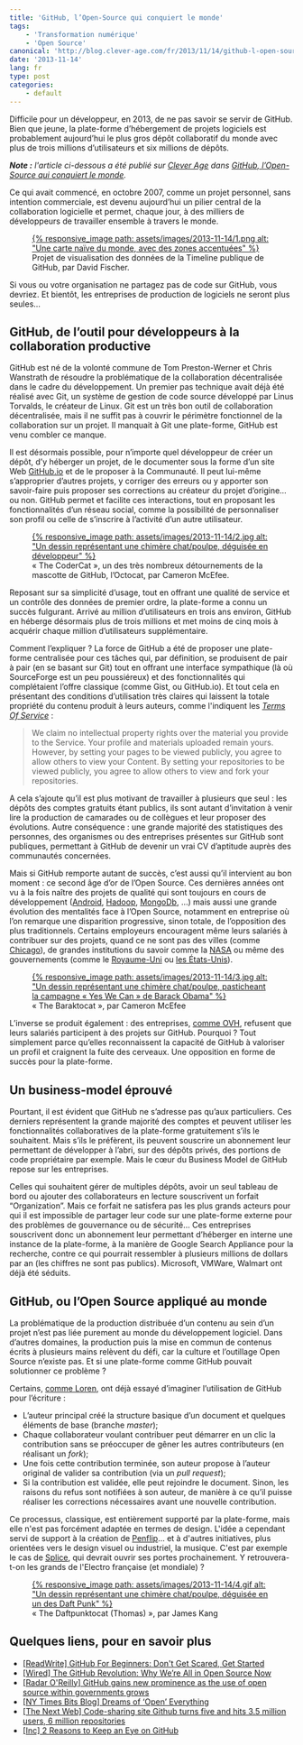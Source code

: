 ```yaml
---
title: 'GitHub, l’Open-Source qui conquiert le monde'
tags:
    - 'Transformation numérique'
    - 'Open Source'
canonical: 'http://blog.clever-age.com/fr/2013/11/14/github-l-open-source-qui-conquiert-le-monde/'
date: '2013-11-14'
lang: fr
type: post
categories:
    - default
---
```


Difficile pour un développeur, en 2013, de ne pas savoir se servir de GitHub. Bien que jeune, la plate-forme d’hébergement de projets logiciels est probablement aujourd’hui le plus gros dépôt collaboratif du monde avec plus de trois millions d’utilisateurs et six millions de dépôts.

<!-- more -->

<em class="canonical">**Note&nbsp;:** l'article ci-dessous a été publié sur [Clever Age](http://www.clever-age.com/fr/) dans [GitHub, l’Open-Source qui conquiert le monde](http://blog.clever-age.com/fr/2013/11/14/github-l-open-source-qui-conquiert-le-monde/).</em>

Ce qui avait commencé, en octobre 2007, comme un projet personnel, sans intention commerciale, est devenu aujourd’hui un pilier central de la collaboration logicielle et permet, chaque jour, à des milliers de développeurs de travailler ensemble à travers le monde.

<figure>
  <a href="//davidfischer.github.io/gdc2/#languages/All">
    {% responsive_image path: assets/images/2013-11-14/1.png alt: "Une carte naïve du monde, avec des zones accentuées" %}
  </a>
  <figcaption>Projet de visualisation des données de la Timeline publique de GitHub, par David Fischer.</figcaption>
</figure>

Si vous ou votre organisation ne partagez pas de code sur GitHub, vous devriez. Et bientôt, les entreprises de production de logiciels ne seront plus seules…

## GitHub, de l’outil pour développeurs à la collaboration productive

GitHub est né de la volonté commune de Tom Preston-Werner et Chris Wanstrath de résoudre la problématique de la collaboration décentralisée dans le cadre du développement. Un premier pas technique avait déjà été réalisé avec Git, un système de gestion de code source développé par Linus Torvalds, le créateur de Linux. Git est un très bon outil de collaboration décentralisée, mais il ne suffit pas à couvrir le périmètre fonctionnel de la collaboration sur un projet. Il manquait à Git une plate-forme, GitHub est venu combler ce manque.

Il est désormais possible, pour n’importe quel développeur de créer un dépôt, d’y héberger un projet, de le documenter sous la forme d’un site Web [GitHub.io](https://pages.github.com/ "GitHub.io, plate-forme d&#039;hébergement associée aux projets GitHub") et de le proposer à la Communauté. Il peut lui-même s’approprier d’autres projets, y corriger des erreurs ou y apporter son savoir-faire puis proposer ses corrections au créateur du projet d’origine… ou non. GitHub permet et facilite ces interactions, tout en proposant les fonctionnalités d’un réseau social, comme la possibilité de personnaliser son profil ou celle de s’inscrire à l’activité d’un autre utilisateur.

<figure>
  <a href="https://octodex.github.com/codercat/">
    {% responsive_image path: assets/images/2013-11-14/2.jpg alt: "Un dessin représentant une chimère chat/poulpe, déguisée en développeur" %}
  </a>
  <figcaption>&laquo;&nbsp;The CoderCat&nbsp;&raquo;, un des très nombreux détournements de la mascotte de GitHub, l’Octocat, par Cameron McEfee.</figcaption>
</figure>

Reposant sur sa simplicité d’usage, tout en offrant une qualité de service et un contrôle des données de premier ordre, la plate-forme a connu un succès fulgurant. Arrivé au million d’utilisateurs en trois ans environ, GitHub en héberge désormais plus de trois millions et met moins de cinq mois à acquérir chaque million d’utilisateurs supplémentaire.

Comment l’expliquer&nbsp;? La force de GitHub a été de proposer une plate-forme centralisée pour ces tâches qui, par définition, se produisent de pair à pair (en se basant sur Git) tout en offrant une interface sympathique (là où SourceForge est un peu poussiéreux) et des fonctionnalités qui complétaient l’offre classique (comme Gist, ou GitHub.io). Et tout cela en présentant des conditions d’utilisation très claires qui laissent la totale propriété du contenu produit à leurs auteurs, comme l'indiquent les [_Terms Of Service_](https://help.github.com/articles/github-terms-of-service/ "GitHub Terms of Service")&nbsp;:

> We claim no intellectual property rights over the material you provide to the Service. Your profile and materials uploaded remain yours. However, by setting your pages to be viewed publicly, you agree to allow others to view your Content. By setting your repositories to be viewed publicly, you agree to allow others to view and fork your repositories.

A cela s’ajoute qu’il est plus motivant de travailler à plusieurs que seul&nbsp;: les dépôts des comptes gratuits étant publics, ils sont autant d’invitation à venir lire la production de camarades ou de collègues et leur proposer des évolutions. Autre conséquence&nbsp;: une grande majorité des statistiques des personnes, des organismes ou des entreprises présentes sur GitHub sont publiques, permettant à GitHub de devenir un vrai CV d’aptitude auprès des communautés concernées.

Mais si GitHub remporte autant de succès, c’est aussi qu’il intervient au bon moment&nbsp;: ce second âge d’or de l’Open Source. Ces dernières années ont vu à la fois naître des projets de qualité qui sont toujours en cours de développement ([Android](https://github.com/android "Profil GitHub pour le projet Android"), [Hadoop](https://github.com/apache/hadoop-common "Dépôt du projet Hadoop Common"), [MongoDb](https://github.com/mongodb/mongo "Dépôt du projet MongoDB"), …) mais aussi une grande évolution des mentalités face à l’Open Source, notamment en entreprise où l’on remarque une disparition progressive, sinon totale, de l’opposition des plus traditionnels. Certains employeurs encouragent même leurs salariés à contribuer sur des projets, quand ce ne sont pas des villes (comme [Chicago](https://github.com/Chicago/ "Profil GitHub de la ville de Chicago")), de grandes institutions du savoir comme la [NASA](https://github.com/nasa "Profil GitHub de la NASA") ou même des gouvernements (comme le [Royaume-Uni](https://github.com/alphagov "Profil GitHub du Royaume-Uni") ou [les États-Unis](https://github.com/unitedstates "Profil GitHub des États-Unis")).

<figure>
  <a href="https://octodex.github.com/baracktocat/">
    {% responsive_image path: assets/images/2013-11-14/3.jpg alt: "Un dessin représentant une chimère chat/poulpe, pasticheant la campagne &laquo;&nbsp;Yes We Can&nbsp;&raquo; de Barack Obama" %}
  </a>
  <figcaption>&laquo;&nbsp;The Baraktocat&nbsp;&raquo;, par Cameron McEfee</figcaption>
</figure>

L’inverse se produit également&nbsp;: des entreprises, [comme OVH](http://www.ovh.com/fr/a1136.interview-github-octave-klaba-ovh "Interview d"), refusent que leurs salariés participent à des projets sur GitHub. Pourquoi&nbsp;? Tout simplement parce qu’elles reconnaissent la capacité de GitHub à valoriser un profil et craignent la fuite des cerveaux. Une opposition en forme de succès pour la plate-forme.

## Un business-model éprouvé

Pourtant, il est évident que GitHub ne s’adresse pas qu’aux particuliers. Ces derniers représentent la grande majorité des comptes et peuvent utiliser les fonctionnalités collaboratives de la plate-forme gratuitement s’ils le souhaitent. Mais s’ils le préfèrent, ils peuvent souscrire un abonnement leur permettant de développer à l’abri, sur des dépôts privés, des portions de code propriétaire par exemple. Mais le cœur du Business Model de GitHub repose sur les entreprises.

Celles qui souhaitent gérer de multiples dépôts, avoir un seul tableau de bord ou ajouter des collaborateurs en lecture souscrivent un forfait “Organization”. Mais ce forfait ne satisfera pas les plus grands acteurs pour qui il est impossible de partager leur code sur une plate-forme externe pour des problèmes de gouvernance ou de sécurité… Ces entreprises souscrivent donc un abonnement leur permettant d’héberger en interne une instance de la plate-forme, à la manière de Google Search Appliance pour la recherche, contre ce qui pourrait ressembler à plusieurs millions de dollars par an (les chiffres ne sont pas publics). Microsoft, VMWare, Walmart ont déjà été séduits.

## GitHub, ou l’Open Source appliqué au monde

La problématique de la production distribuée d’un contenu au sein d’un projet n’est pas liée purement au monde du développement logiciel. Dans d’autres domaines, la production puis la mise en commun de contenus écrits à plusieurs mains relèvent du défi, car la culture et l’outillage Open Source n’existe pas. Et si une plate-forme comme GitHub pouvait solutionner ce problème&nbsp;?

Certains, [comme Loren](https://www.penflip.com/ "Article de Loren sur la possibilité d&#039;étendre GitHub pour les écrivains"), ont déjà essayé d’imaginer l’utilisation de GitHub pour l’écriture&nbsp;:

*   L’auteur principal créé la structure basique d’un document et quelques éléments de base (branche _master_);
*   Chaque collaborateur voulant contribuer peut démarrer en un clic la contribution sans se préoccuper de gêner les autres contributeurs (en réalisant un _fork_);
*   Une fois cette contribution terminée, son auteur propose à l’auteur original de valider sa contribution (via un _pull request_);
*   Si la contribution est validée, elle peut rejoindre le document. Sinon, les raisons du refus sont notifiées à son auteur, de manière à ce qu’il puisse réaliser les corrections nécessaires avant une nouvelle contribution.

Ce processus, classique, est entièrement supporté par la plate-forme, mais elle n'est pas forcément adaptée en termes de design. L'idée a cependant servi de support à la création de [Penflip](https://www.penflip.com/ "Penflip, plate-forme d")… et à d'autres initiatives, plus orientées vers le design visuel ou industriel, la musique. C'est par exemple le cas de [Splice](https://splice.com/ "Splice, plate-forme de production musicale collaborative"), qui devrait ouvrir ses portes prochainement. Y retrouvera-t-on les grands de l'Electro française (et mondiale)&nbsp;?

<figure>
  <a href="https://octodex.github.com/daftpunktocat-thomas/">
    {% responsive_image path: assets/images/2013-11-14/4.gif alt: "Un dessin représentant une chimère chat/poulpe, déguisée en un des Daft Punk" %}
  </a>
  <figcaption>&laquo;&nbsp;The Daftpunktocat (Thomas)&nbsp;&raquo;, par James Kang</figcaption>
</figure>

## Quelques liens, pour en savoir plus

*   [[ReadWrite] GitHub For Beginners: Don't Get Scared, Get Started]( //readwrite.com/2013/09/30/understanding-github-a-journey-for-beginners-part-1 "[ReadWrite] GitHub For Beginners: Don")
*   [[Wired] The GitHub Revolution: Why We’re All in Open Source Now](http://www.wired.com/2013/03/github/ "[Wired] The GitHub Revolution: Why We’re All in Open Source Now")
*   [[Radar O'Reilly] GitHub gains new prominence as the use of open source within governments grows](http://radar.oreilly.com/2013/03/github-government-bureaucat-open-source.html "[Radar O")
*   [[NY Times Bits Blog] Dreams of ‘Open’ Everything](http://bits.blogs.nytimes.com/2012/12/28/github-has-big-dreams-for-open-source-software-and-more/?_r=5 "[NY Times Bits Blog] Dreams of ‘Open’ Everything")
*   [[The Next Web] Code-sharing site Github turns five and hits 3.5 million users, 6 million repositories](http://thenextweb.com/insider/2013/04/11/code-sharing-site-github-turns-five-and-hits-3-5-million-users-6-million-repositories/ "[The Next Web] Code-sharing site Github turns five and hits 3.5 million users, 6 million repositories")
*   [[Inc] 2 Reasons to Keep an Eye on GitHub](http://www.inc.com/magazine/201303/will-bourne/2-reasons-to-keep-an-eye-on-github_pagen_2.html "[Inc] 2 Reasons to Keep an Eye on GitHub")

